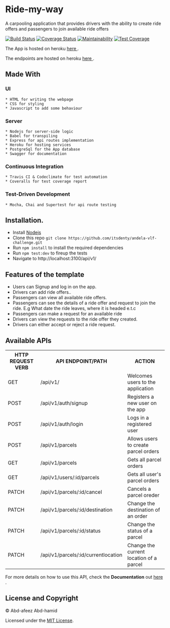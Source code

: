 # Ride-my-way

A carpooling application that provides drivers with the ability to create ride offers and passengers to join available ride offers

[![Build Status](https://travis-ci.org/Itsdenty/andela-vlf-challenge.svg?branch=master)](https://travis-ci.org/Itsdenty/andela-vlf-challenge) [![Coverage Status](https://coveralls.io/repos/github/Itsdenty/andela-vlf-challenge/badge.svg?branch=master)](https://coveralls.io/github/Itsdenty/andela-vlf-challenge?branch=master) [![Maintainability](https://api.codeclimate.com/v1/badges/48ad51dc49c1a2d3a026/maintainability)](https://codeclimate.com/github/Itsdenty/andela-vlf-challenge/maintainability) [![Test Coverage](https://api.codeclimate.com/v1/badges/48ad51dc49c1a2d3a026/test_coverage)](https://codeclimate.com/github/Itsdenty/andela-vlf-challenge/test_coverage)


The App is hosted on heroku [ here ]().

The endpoints are hosted on heroku [ here ]().

## Made With
  ### UI
    * HTML for writing the webpage
    * CSS for styling
    * Javascript to add some behaviour
  
  ### Server
    * Nodejs for server-side logic
    * Babel for transpiling
    * Express for api routes implementation
    * Heroku for hosting services
    * PostgreSql for the App database
    * Swagger for documentation

  ### Continuous Integration
    * Travis CI & Codeclimate for test automation
    * Coveralls for test coverage report
  
  ### Test-Driven Development
    * Mocha, Chai and Supertest for api route testing

## Installation.
  * Install [Nodejs](https://nodejs.org/en/download/)
  * Clone this repo ``` git clone https://github.com/itsdenty/andela-vlf-challenge.git ```
  * Run ```npm install``` to install the required dependencies
  * Run ```npm test:dev``` to fireup the tests
  * Navigate to http://localhost:3100/api/v1/

## Features of the template
* Users can Signup and log in on the app.
* Drivers can add ride offers..
* Passengers can view all available ride offers.
* Passengers can see the details of a ride offer and request to join the ride. E.g What date
the ride leaves, where it is headed e.t.c
* Passengers can make a request for an available ride
* Drivers can view the requests to the ride offer they created.
* Drivers can either accept or reject a ride request.

## Available APIs
<table>
  <tr>
      <th>HTTP REQUEST VERB</th>
      <th>API ENDPOINT/PATH</th>
      <th>ACTION</th>
  </tr>
  <tr>
      <td>GET</td>
      <td>/api/v1/</td>
      <td>Welcomes users to the application</td>
  </tr>
  <tr>
      <td>POST</td>
      <td>/api/v1/auth/signup</td>
      <td>Registers a new user on the app</td>
  </tr>
  <tr>
      <td>POST</td>
      <td>/api/v1/auth/login</td>
      <td>Logs in a registered user</td>
  </tr>
  <tr>
      <td>POST</td>
      <td>/api/v1/parcels</td>
      <td>Allows users to create parcel orders</td>
  </tr>
  <tr>
      <td>GET</td>
      <td>/api/v1/parcels</td>
      <td>Gets all parcel orders</td>
  </tr>
  <tr>
      <td>GET</td>
      <td>/api/v1/users/:id/parcels</td>
      <td>Gets all user's parcel orders</td>
  </tr>
  <tr>
      <td>PATCH</td>
      <td>/api/v1/parcels/:id/cancel</td>
      <td>Cancels a parcel oreder</td>
  </tr>
  <tr>
      <td>PATCH</td>
      <td>/api/v1/parcels/:id/destination</td>
      <td>Change the destination of an order</td>
  </tr>
  <tr>
      <td>PATCH</td>
      <td>/api/v1/parcels/:id/status</td>
      <td>Change the status of a parcel</td>
  </tr>
  <tr>
      <td>PATCH</td>
      <td>/api/v1/parcels/:id/currentlocation</td>
      <td>Change the current location of a parcel</td>
  </tr>
</table>

For more details on how to use this API, check the **Documentation** out [ here ]().

## License and Copyright
&copy; Abd-afeez Abd-hamid

Licensed under the [MIT License](LICENSE).

